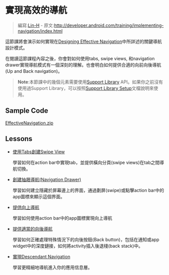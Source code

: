 # 實現高效的導航

> 編寫:[Lin-H](https://github.com/Lin-H) - 原文:<http://developer.android.com/training/implementing-navigation/index.html>

這節課將會演示如何實現在[Designing Effective Navigation](http://developer.android.com/training/design-navigation/index.html)中所詳述的關鍵導航設計模式。

在閱讀這節課程內容之後，你會對如何使用tabs, swipe views, 和navigation drawer實現導航模式有一個深刻的理解。也會明白如何提供合適的向前向後導航(Up and Back navigation)。

> **Note**:本節課中的幾個元素需要使用[Support Library](http://developer.android.com/tools/support-library/index.html) API。如果你之前沒有使用過Support Library，可以按照[Support Library Setup](http://developer.android.com/tools/support-library/setup.html)文檔說明來使用。

## Sample Code

[EffectiveNavigation.zip](http://developer.android.com/shareables/training/EffectiveNavigation.zip)

## Lessons

* [使用Tabs創建Swipe View](lateral.md)

  學習如何在action bar中實現tab，並提供橫向分頁(swipe views)在tab之間導航切換。


* [創建抽屜導航(Navigation Drawer)](nav-drawer.md)

  學習如何建立隱藏於屏幕邊上的界面，通過劃屏(swipe)或點擊action bar中的app圖標來顯示這個界面。


* [提供向上導航](ancestral.md)

  學習如何使用action bar中的app圖標實現向上導航


* [提供適當的向後導航](temporal.md)

  學習如何正確處理特殊情況下的向後按鈕(Back button)，包括在通知或app widget中的深度鏈接，如何將activity插入後退棧(back stack)中。


* [實現Descendant Navigation](descendant.md)

  學習更精細地導航進入你的應用信息層。

